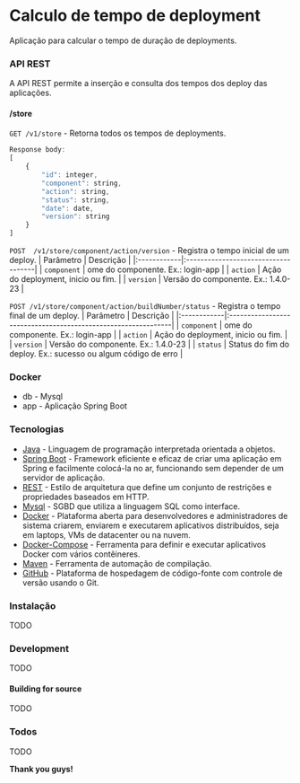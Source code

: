 # Calculo de tempo de deployment
Aplicação para calcular o tempo de duração de deployments.

### API REST  
A API REST permite a inserção e consulta dos tempos dos deploy das aplicações.

#### /store
`GET /v1/store` - Retorna todos os tempos de deployments.
```javascript
Response body:
[
    {
        "id": integer,
        "component": string,
        "action": string,
        "status": string,
        "date": date,
        "version": string
    }
]    
```

`POST  /v1/store/component/action/version` - Registra o tempo inicial de um deploy.
| Parâmetro   | Descrição                           |
|:------------|:------------------------------------|
| `component` | ome do componente. Ex.: login-app   |
| `action`    | Ação do deployment, inicio ou fim.  |
| `version`   | Versão do componente. Ex.: 1.4.0-23 |

`POST /v1/store/component/action/buildNumber/status` - Registra o tempo final de um deploy.
| Parâmetro   | Descrição                                                     |
|:------------|:--------------------------------------------------------------|
| `component` | ome do componente. Ex.: login-app                             |
| `action`    | Ação do deployment, inicio ou fim.                            |
| `version`   | Versão do componente. Ex.: 1.4.0-23                           |
| `status`    | Status do fim do deploy. Ex.: sucesso ou algum código de erro |

### Docker
 - db - Mysql
 - app - Aplicação Spring Boot

### Tecnologias

* [Java] - Linguagem de programação interpretada orientada a objetos.
* [Spring Boot] - Framework eficiente e eficaz de criar uma aplicação em Spring e facilmente colocá-la no ar, funcionando sem depender de um servidor de aplicação.
* [REST] - Estilo de arquitetura que define um conjunto de restrições e propriedades baseados em HTTP.
* [Mysql] - SGBD que utiliza a linguagem SQL como interface.
* [Docker] - Plataforma aberta para desenvolvedores e administradores de sistema criarem, enviarem e executarem aplicativos distribuídos, seja em laptops, VMs de datacenter ou na nuvem.
* [Docker-Compose] - Ferramenta para definir e executar aplicativos Docker com vários contêineres.
* [Maven] - Ferramenta de automação de compilação.
* [GitHub] - Plataforma de hospedagem de código-fonte com controle de versão usando o Git.

### Instalação

TODO

### Development

TODO

#### Building for source

TODO

### Todos

TODO


**Thank you guys!**

   [Java]: <http://www.oracle.com/technetwork/java/index-138747.html>
   [Spring Boot]: <https://projects.spring.io/spring-boot/>
   [REST]: <http://www.restapitutorial.com/>
   [Mysql]: <https://www.mysql.com/>
   [Docker]: <https://www.docker.com/>
   [Docker-Compose]: <https://docs.docker.com/compose/>
   [Maven]: <https://maven.apache.org/>
   [GitHub]: <https://github.com/>

